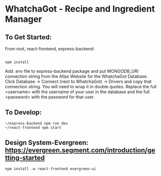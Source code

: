 # WhatchaGot - Recipe and Ingredient Manager

## To Get Started:
From root, react-frontend, express-backend:
## 
    npm install 
     
Add .env file to express-backend package and put MONGODB_URI connection string
from the Atlas Website for the WhatchaGot Database. Click Database -> Connect (next to WhatchaGot) -> Drivers
and copy that connection string. You will need to wrap it in double quotes. Replace the full \<username\> with the username of your
user in the database and the full \<password\> with the password for that user.
    

## To Develop:
    ~/express-backend npm run dev
    ~/react-frontend npm start

## Design System-Evergreen: https://evergreen.segment.com/introduction/getting-started
    npm install -w react-frontend evergreen-ui
